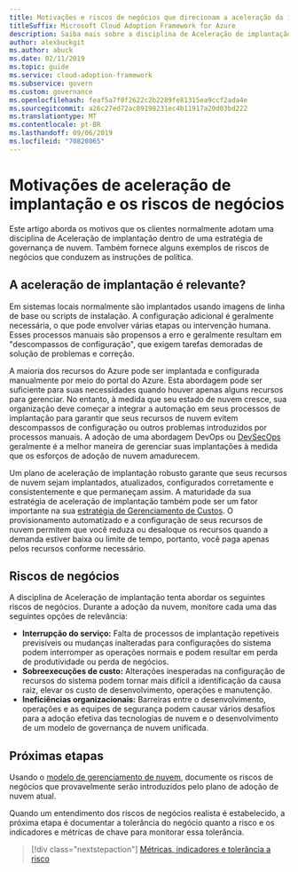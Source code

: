 ```yaml
---
title: Motivações e riscos de negócios que direcionam a aceleração da implantação
titleSuffix: Microsoft Cloud Adoption Framework for Azure
description: Saiba mais sobre a disciplina de Aceleração de implantação como parte de uma estratégia de governança de nuvem.
author: alexbuckgit
ms.author: abuck
ms.date: 02/11/2019
ms.topic: guide
ms.service: cloud-adoption-framework
ms.subservice: govern
ms.custom: governance
ms.openlocfilehash: feaf5a7f0f2622c2b2289fe81315ea9ccf2ada4e
ms.sourcegitcommit: a26c27ed72ac89198231ec4b11917a20d03bd222
ms.translationtype: MT
ms.contentlocale: pt-BR
ms.lasthandoff: 09/06/2019
ms.locfileid: "70828065"
---
```

# <a name="deployment-acceleration-motivations-and-business-risks"></a>Motivações de aceleração de implantação e os riscos de negócios

Este artigo aborda os motivos que os clientes normalmente adotam uma disciplina de Aceleração de implantação dentro de uma estratégia de governança de nuvem. Também fornece alguns exemplos de riscos de negócios que conduzem as instruções de política.

<!-- markdownlint-disable MD026 -->

## <a name="is-deployment-acceleration-relevant"></a>A aceleração de implantação é relevante?

Em sistemas locais normalmente são implantados usando imagens de linha de base ou scripts de instalação. A configuração adicional é geralmente necessária, o que pode envolver várias etapas ou intervenção humana. Esses processos manuais são propensos a erro e geralmente resultam em "descompassos de configuração", que exigem tarefas demoradas de solução de problemas e correção.

A maioria dos recursos do Azure pode ser implantada e configurada manualmente por meio do portal do Azure. Esta abordagem pode ser suficiente para suas necessidades quando houver apenas alguns recursos para gerenciar. No entanto, à medida que seu estado de nuvem cresce, sua organização deve começar a integrar a automação em seus processos de implantação para garantir que seus recursos de nuvem evitem descompassos de configuração ou outros problemas introduzidos por processos manuais. A adoção de uma abordagem DevOps ou [DevSecOps](https://www.microsoft.com/en-us/securityengineering/devsecops) geralmente é a melhor maneira de gerenciar suas implantações à medida que os esforços de adoção de nuvem amadurecem.

<!-- "en-us" location is required for the URL above. -->

Um plano de aceleração de implantação robusto garante que seus recursos de nuvem sejam implantados, atualizados, configurados corretamente e consistentemente e que permaneçam assim. A maturidade da sua estratégia de aceleração de implantação também pode ser um fator importante na sua [estratégia de Gerenciamento de Custos](../cost-management/index.md). O provisionamento automatizado e a configuração de seus recursos de nuvem permitem que você reduza ou desaloque os recursos quando a demanda estiver baixa ou limite de tempo, portanto, você paga apenas pelos recursos conforme necessário.

## <a name="business-risk"></a>Riscos de negócios

A disciplina de Aceleração de implantação tenta abordar os seguintes riscos de negócios. Durante a adoção da nuvem, monitore cada uma das seguintes opções de relevância:

- **Interrupção do serviço:** Falta de processos de implantação repetíveis previsíveis ou mudanças inalteradas para configurações do sistema podem interromper as operações normais e podem resultar em perda de produtividade ou perda de negócios.
- **Sobreexecuções de custo:** Alterações inesperadas na configuração de recursos do sistema podem tornar mais difícil a identificação da causa raiz, elevar os custo de desenvolvimento, operações e manutenção.
- **Ineficiências organizacionais:** Barreiras entre o desenvolvimento, operações e as equipes de segurança podem causar vários desafios para a adoção efetiva das tecnologias de nuvem e o desenvolvimento de um modelo de governança de nuvem unificada.

## <a name="next-steps"></a>Próximas etapas

Usando o [modelo de gerenciamento de nuvem](./template.md), documente os riscos de negócios que provavelmente serão introduzidos pelo plano de adoção de nuvem atual.

Quando um entendimento dos riscos de negócios realista é estabelecido, a próxima etapa é documentar a tolerância do negócio quanto a risco e os indicadores e métricas de chave para monitorar essa tolerância.

> [!div class="nextstepaction"]
> [Métricas, indicadores e tolerância a risco](./metrics-tolerance.md)
